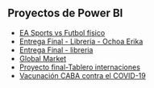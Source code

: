 ## Proyectos de Power BI

<p align="left">
  <ul>
    <li><a href="EA Sports vs Futbol físico.pdf">EA Sports vs Futbol físico</a></li>
    <li><a href="Entrega Final - Libreria - Ochoa Erika.pdf">Entrega Final - Libreria - Ochoa Erika</a></li>
    <li><a href="Entrega Final - libreria.pdf">Entrega Final - libreria</a></li>
    <li><a href="Global Market.pdf">Global Market</a></li>
    <li><a href="proyecto-final-tablero-internaciones.pdf">Proyecto final-Tablero internaciones</a></li>
    <li><a href="Vacunación CABA contra el COVID-19.pdf">Vacunación CABA contra el COVID-19</a></li>
  </ul>
</p>
